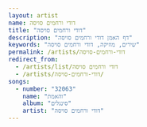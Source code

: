 ```yaml
---
layout: artist
name: דודי ורחמים סויסה
title: "דודי ורחמים סויסה"
description: "דף האמן דודי ורחמים סויסה"
keywords: "שירים, מוזיקה, דודי ורחמים סויסה"
permalink: /artists/דודי-ורחמים-סויסה
redirect_from:
  - /artists/list/דודי ורחמים סויסה
  - /artists/דודי-ורחמים-סויסה/
songs:
  - number: "32063"
    name: "והאמת"
    album: "סינגלים"
    artist: "דודי ורחמים סויסה"
---
```

